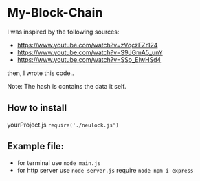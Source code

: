# My-Block-Chain

I was inspired by the following sources:
- https://www.youtube.com/watch?v=zVqczFZr124
- https://www.youtube.com/watch?v=S9JGmA5_unY
- https://www.youtube.com/watch?v=SSo_EIwHSd4

then, I wrote this code..

Note: The hash is contains the data it self.

## How to install
yourProject.js
`require('./neulock.js')`

## Example file:
- for terminal use `node main.js`
- for http server use `node server.js` require `node npm i express`
